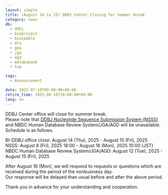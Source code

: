 ```yaml
---
layout: simple
title: (August 14 to 15) DDBJ Center Closing for Summer Break
category: news
db:
  - ddbj
  - bioproject
  - biosample
  - dra
  - gea
  - jga
  - agd
  - metabobank
  - top

tags:
  - Announcement

date: 2025-07-10T09:00:00+09:00
retire_time: 2025-08-18T10:00:00+09:00
lang: en
---
```


DDBJ Center office will close for summer break.    
Please note that [DDBJ Nucleotide Sequence Submission System (NSSS)](/ddbj/web-submission-e.html) and 
NBDC Human Database Review System/JGA/AGD will be unavailable.  
Schedule is as follows.

BI-DDBJ office close: August 14 (Thu), 2025 - August 15 (Fri), 2025    
NSSS: August 8 (Fri), 2025 18:00 - August 18 (Mon), 2025 10:00 (JST)  
NBDC Human Database Review System/JGA/AGD: August 12 (Tue), 2025 - August 15 (Fri), 2025  

After August 18 (Mon), we will respond to requests or questions which are received during the period of the nonbusiness day.    
Our response will be delayed than usual before and after the above period.

Thank you in advance for your understanding and cooperation.
